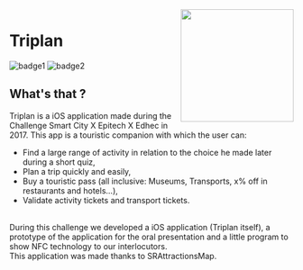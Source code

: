 <img src="http://image.noelshack.com/fichiers/2017/50/1/1512982887-logo.png" alt="" data-canonical-src="http://image.noelshack.com/fichiers/2017/50/1/1512982887-logo.png" align="right" width="200" height="200" />

# Triplan
![badge1](https://img.shields.io/badge/license-MIT-brightgreen.svg)
![badge2](https://img.shields.io/badge/language-C%2B%2B-ff69b4.svg)
## What's that ?
Triplan is a iOS application made during the Challenge Smart City X Epitech X Edhec in 2017.
This app is a touristic companion with which the user can:</br>
* Find a large range of activity in relation to the choice he made later during a short quiz,</br>
* Plan a trip quickly and easily,</br>
* Buy a touristic pass (all inclusive: Museums, Transports, x% off in restaurants and hotels...),</br>
* Validate activity tickets and transport tickets.</br>
</br>
During this challenge we developed a iOS application (Triplan itself), a prototype of the application for the oral presentation and a little program to show NFC technology to our interlocutors.</br>
This application was made thanks to SRAttractionsMap.
